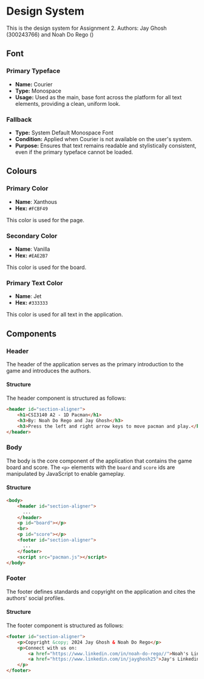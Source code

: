 # Design System

This is the design system for Assignment 2.
Authors: Jay Ghosh (300243766) and Noah Do Rego ()

## Font

### Primary Typeface

- **Name:** Courier
- **Type:** Monospace
- **Usage:** Used as the main, base font across the platform for all text elements, providing a clean, uniform look.

### Fallback

- **Type:** System Default Monospace Font
- **Condition:** Applied when Courier is not available on the user's system.
- **Purpose:** Ensures that text remains readable and stylistically consistent, even if the primary typeface cannot be loaded.


## Colours

### Primary Color
- **Name**: Xanthous
- **Hex:** `#FCBF49`

This color is used for the page.

### Secondary Color
- **Name**: Vanilla
- **Hex:** `#EAE2B7`

This color is used for the board.

### Primary Text Color
- **Name**: Jet
- **Hex:** `#333333`

This color is used for all text in the application.

## Components

### Header

The header of the application serves as the primary introduction to the game and introduces the authors.

#### Structure

The header component is structured as follows:

```html
<header id="section-aligner">
    <h1>CSI3140 A2 - 1D Pacman</h1>
    <h3>By: Noah Do Rego and Jay Ghosh</h3>
    <h3>Press the left and right arrow keys to move pacman and play.</h3>
</header>
```

### Body

The body is the core component of the application that contains the game board and score. The ```<p>``` elements with the ```board``` and  ```score``` ids are manipulated by JavaScript to enable gameplay.


#### Structure
```html
<body>
    <header id="section-aligner">
      ...
    </header>
    <p id="board"></p>
    <br>
    <p id="score"></p>
    <footer id="section-aligner">
      ...
    </footer>
    <script src="pacman.js"></script>
</body>
```

### Footer

The footer defines standards and copyright on the application and cites the authors' social profiles.

#### Structure

The footer component is structured as follows:

```html
<footer id="section-aligner">
    <p>Copyright &copy; 2024 Jay Ghosh & Noah Do Rego</p>
    <p>Connect with us on:
        <a href="https://www.linkedin.com/in/noah-do-rego//">Noah's Linkedin</a>,
        <a href="https://www.linkedin.com/in/jayghosh25">Jay's Linkedin</a>
    </p>
</footer>
```